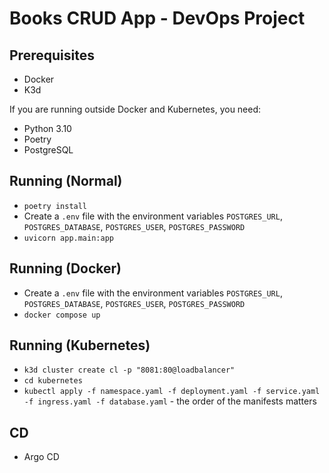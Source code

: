 # Books CRUD App - DevOps Project

## Prerequisites

- Docker
- K3d

If you are running outside Docker and Kubernetes, you need:

- Python 3.10
- Poetry
- PostgreSQL

## Running (Normal)

- `poetry install`
- Create a `.env` file with the environment variables `POSTGRES_URL`, `POSTGRES_DATABASE`, `POSTGRES_USER`, `POSTGRES_PASSWORD`
- `uvicorn app.main:app`

## Running (Docker)

- Create a `.env` file with the environment variables `POSTGRES_URL`, `POSTGRES_DATABASE`, `POSTGRES_USER`, `POSTGRES_PASSWORD`
- `docker compose up`

## Running (Kubernetes)

- `k3d cluster create cl -p "8081:80@loadbalancer"`
- `cd kubernetes`
- `kubectl apply -f namespace.yaml -f deployment.yaml -f service.yaml -f ingress.yaml -f database.yaml` - the order of the manifests matters

## CD

- Argo CD
